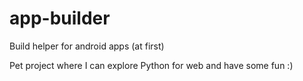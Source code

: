 # app-builder
Build helper for android apps (at first)

Pet project where I can explore Python for web and have some fun :)
